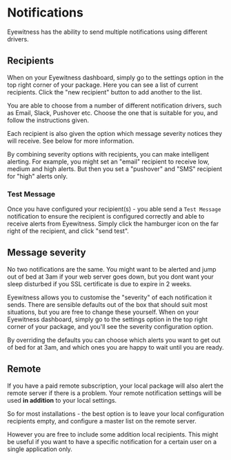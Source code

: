 # Notifications

Eyewitness has the ability to send multiple notifications using different drivers.


## Recipients

When on your Eyewitness dashboard, simply go to the settings option in the top right corner of your package. Here you can see a list of current recipients. Click the "new recipient" button to add another to the list.

You are able to choose from a number of different notification drivers, such as Email, Slack, Pushover etc. Choose the one that is suitable for you, and follow the instructions given.

Each recipient is also given the option which message severity notices they will receive. See below for more information.

By combining severity options with recipients, you can make intelligent alerting. For example, you might set an "email" recipient to receive low, medium and high alerts. But then you set a "pushover" and "SMS" recipient for "high" alerts only.

### Test Message

Once you have configured your recipient(s) - you able send a `Test Message` notification to ensure the recipient is configured correctly and able to receive alerts from Eyewitness. Simply click the hamburger icon on the far right of the recipient, and click "send test".


## Message severity

No two notifications are the same. You might want to be alerted and jump out of bed at 3am if your web server goes down, but you dont want your sleep disturbed if you SSL certificate is due to expire in 2 weeks.

Eyewitness allows you to customise the "severity" of each notification it sends. There are sensible defaults out of the box that should suit most situations, but you are free to change these yourself. When on your Eyewitness dashboard, simply go to the settings option in the top right corner of your package, and you'll see the severity configuration option.

By overriding the defaults you can choose which alerts you want to get out of bed for at 3am, and which ones you are happy to wait until you are ready.


## Remote

If you have a paid remote subscription, your local package will also alert the remote server if there is a problem. Your remote notification settings will be used **in addition** to your local settings.

So for most installations - the best option is to leave your local configuration recipients empty, and configure a master list on the remote server.

However you are free to include some addition local recipients. This might be useful if you want to have a specific notification for a certain user on a single application only.
